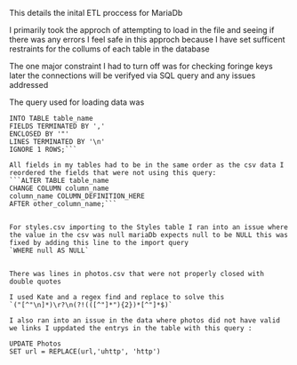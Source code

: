 This details the inital ETL proccess for MariaDb

I primarily took the approch of attempting to load in the file and seeing if there was any errors I feel safe in this approch because I have set sufficent restraints for the collums of each table in the database

The one major constraint I had to turn off was for checking foringe keys
later the connections will be verifyed via SQL query and any issues addressed

The query used for loading data was
```LOAD DATA INFILE 'path/to/file.csv'
INTO TABLE table_name
FIELDS TERMINATED BY ','
ENCLOSED BY '"'
LINES TERMINATED BY '\n'
IGNORE 1 ROWS;```

All fields in my tables had to be in the same order as the csv data I reordered the fields that were not using this query:
```ALTER TABLE table_name
CHANGE COLUMN column_name
column_name COLUMN_DEFINITION_HERE
AFTER other_column_name;```


For styles.csv importing to the Styles table I ran into an issue where the value in the csv was null mariaDb expects null to be NULL this was fixed by adding this line to the import query
`WHERE null AS NULL`


There was lines in photos.csv that were not properly closed with double quotes

I used Kate and a regex find and replace to solve this
`("[^"\n]*)\r?\n(?!(([^"]*"){2})*[^"]*$)`

I also ran into an issue in the data where photos did not have valid we links I uppdated the entrys in the table with this query :

UPDATE Photos
SET url = REPLACE(url,'uhttp', 'http')